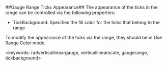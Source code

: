 ##Gauge Range Ticks Appearance##
The appearance of the ticks in the range can be controlled via the following properties:

   - TickBackground: Specifies the fill color for the ticks that belong to the range.

To modify the appearance of the ticks via the range, they should be in Use Range Color mode.

<keywords: radverticallineargauge, verticallinearscale, gaugerange, tickbackground>